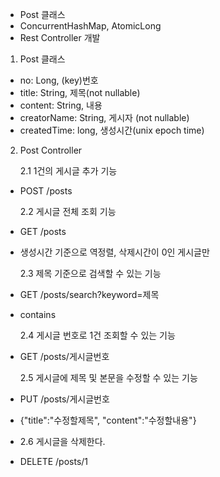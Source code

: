 - Post 클래스
- ConcurrentHashMap, AtomicLong
- Rest Controller 개발

1. Post 클래스

- no: Long, (key)번호
- title: String, 제목(not nullable)
- content: String, 내용
- creatorName: String, 게시자 (not nullable)
- createdTime: long, 생성시간(unix epoch time)

2. Post Controller

   2.1 1건의 게시글 추가 기능

- POST /posts

  2.2 게시글 전체 조회 기능

- GET /posts
- 생성시간 기준으로 역정렬, 삭제시간이 0인 게시글만

  2.3 제목 기준으로 검색할 수 있는 기능

- GET /posts/search?keyword=제목
- contains

  2.4 게시글 번호로 1건 조회할 수 있는 기능

- GET /posts/게시글번호

  2.5 게시글에 제목 및 본문을 수정할 수 있는 기능

- PUT /posts/게시글번호
- {"title":"수정할제목", "content":"수정할내용"}

- 2.6 게시글을 삭제한다.

- DELETE /posts/1
